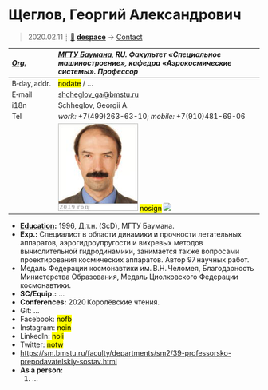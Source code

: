 # Щеглов, Георгий Александрович
> 2020.02.11 ┊ **[🚀](../index/index.md) [despace](index.md)** → [Contact](contact.md)

|*[Org.](contact.md)*|*[МГТУ Баумана](zz_мгтубаумана.md), RU. Факультет «Специальное машиностроение», кафедра «Аэрокосмические системы». Профессор*|
|:--|:--|
|B‑day, addr.| <mark>nodate</mark> / … |
|E‑mail| <shcheglov_ga@bmstu.ru> |
|i18n| Schheglov, Georgii A. |
|Tel| *work:* +7(499)263-63-10; *mobile:* +7(910)481-69-06 |
|| [![](f/contact/s/scheglov_001_photo_thumb.jpg)](f/contact/s/scheglov_001_photo.jpg) <mark>nosign</mark> [![](f/contact//_001_sign_thumb.jpg)](f/contact//_001_sign.png) |

   - **[Education](edu.md):** 1996, Д.т.н. (ScD), МГТУ Баумана.
   - **Exp.:** Специалист в области динамики и прочности летательных аппаратов, аэрогидроупругости и вихревых методов вычислительной гидродинамики, занимается также вопросами проектирования космических аппаратов. Автор 97 научных работ.
   - Медаль Федерации космонавтики им. В.Н. Челомея, Благодарность Министерства Образования, Медаль Циолковского Федерации космонавтики.
   - **SC/Equip.:** …
   - **Conferences:** 2020 Королёвские чтения.
   - Git: …
   - Facebook: <mark>nofb</mark>
   - Instagram: <mark>noin</mark>
   - LinkedIn: <mark>noli</mark>
   - Twitter: <mark>notw</mark>
   - <https://sm.bmstu.ru/faculty/departments/sm2/39-professorsko-prepodavatelskiy-sostav.html>
   - **As a person:**
      1. …
